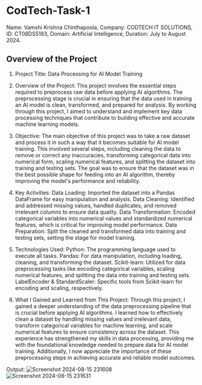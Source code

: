 # CodTech-Task-1
Name: Vamshi Krishna Chinthapoola,
 Company: CODTECH IT SOLUTIONS, 
 ID: CT08DS5183,
 Domain: Artificial Intelligence, 
 Duration: July to August 2024.

## Overview of the Project

1) Project Title:
Data Processing for AI Model Training

2) Overview of the Project:
This project involves the essential steps required to preprocess raw data before applying AI algorithms. The preprocessing stage is crucial in ensuring that the data used in training an AI model is clean, transformed, and prepared for analysis. By working through this project, I aimed to understand and implement key data processing techniques that contribute to building effective and accurate machine learning models.

3) Objective:
The main objective of this project was to take a raw dataset and process it in such a way that it becomes suitable for AI model training. This involved several steps, including cleaning the data to remove or correct any inaccuracies, transforming categorical data into numerical form, scaling numerical features, and splitting the dataset into training and testing sets. The goal was to ensure that the dataset was in the best possible shape for feeding into an AI algorithm, thereby improving the model's performance and reliability.

4) Key Activities:
Data Loading: Imported the dataset into a Pandas DataFrame for easy manipulation and analysis.
Data Cleaning: Identified and addressed missing values, handled duplicates, and removed irrelevant columns to ensure data quality.
Data Transformation: Encoded categorical variables into numerical values and standardized numerical features, which is critical for improving model performance.
Data Preparation: Split the cleaned and transformed data into training and testing sets, setting the stage for model training.

5) Technologies Used:
Python: The programming language used to execute all tasks.
Pandas: For data manipulation, including loading, cleaning, and transforming the dataset.
Scikit-learn: Utilized for data preprocessing tasks like encoding categorical variables, scaling numerical features, and splitting the data into training and testing sets.
LabelEncoder & StandardScaler: Specific tools from Scikit-learn for encoding and scaling, respectively.

6) What I Gained and Learned from This Project:
Through this project, I gained a deeper understanding of the data preprocessing pipeline that is crucial before applying AI algorithms. I learned how to effectively clean a dataset by handling missing values and irrelevant data, transform categorical variables for machine learning, and scale numerical features to ensure consistency across the dataset. This experience has strengthened my skills in data processing, providing me with the foundational knowledge needed to prepare data for AI model training. Additionally, I now appreciate the importance of these preprocessing steps in achieving accurate and reliable model outcomes.

Output:
![Screenshot 2024-08-15 231608](https://github.com/user-attachments/assets/20f5718a-b25c-4c84-ac49-36fcac9b3d1e)
![Screenshot 2024-08-15 231631](https://github.com/user-attachments/assets/ff38cfd8-0371-4800-be0d-ee9fe16eee3a)


